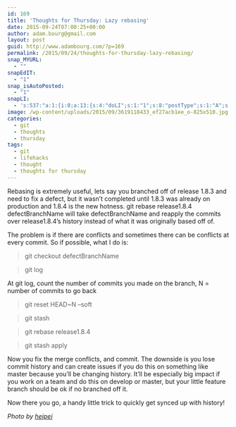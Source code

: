 ```yaml
---
id: 169
title: 'Thoughts for Thursday: Lazy rebasing'
date: 2015-09-24T07:00:25+00:00
author: adam.bourg@gmail.com
layout: post
guid: http://www.adambourg.com/?p=169
permalink: /2015/09/24/thoughts-for-thursday-lazy-rebasing/
snap_MYURL:
  - ""
snapEdIT:
  - "1"
snap_isAutoPosted:
  - "1"
snapLI:
  - 's:537:"a:1:{i:0;a:13:{s:4:"doLI";s:1:"1";s:8:"postType";s:1:"A";s:10:"SNAPformat";s:41:"New post has been published on %SITENAME%";s:11:"SNAPformatT";s:18:"New Post - %TITLE%";s:9:"isAutoImg";s:1:"A";s:8:"imgToUse";s:0:"";s:9:"isAutoURL";s:1:"A";s:8:"urlToUse";s:0:"";s:11:"isPrePosted";s:1:"1";s:8:"isPosted";s:1:"1";s:4:"pgID";s:19:"6052713829933080576";s:7:"postURL";s:124:"https://www.linkedin.com/updates?discuss=&amp;scope=24020705&amp;stype=M&amp;topic=6052713829933080576&amp;type=U&amp;a=mcdL";s:5:"pDate";s:19:"2015-09-24 07:23:51";}}";'
image: /wp-content/uploads/2015/09/3619118433_ef27acb1ee_o-825x510.jpg
categories:
  - git
  - thoughts
  - thursday
tags:
  - git
  - lifehacks
  - thought
  - thoughts for thursday
---
```

Rebasing is extremely useful, lets say you branched off of release 1.8.3 and need to fix a defect, but it wasn&#8217;t completed until 1.8.3 was already on production and 1.8.4 is the new hotness. git rebase release1.8.4 defectBranchName will take defectBranchName and reapply the commits over release1.8.4&#8217;s history instead of what it was originally based off of.

The problem is if there are conflicts and sometimes there can be conflicts at every commit. So if possible, what I do is:

> git checkout defectBranchName
  
> git log

At git log, count the number of commits you made on the branch, N = number of commits to go back

> git reset HEAD~N &#8211;soft
  
> git stash
  
> git rebase release1.8.4
  
> git stash apply

Now you fix the merge conflicts, and commit. The downside is you lose commit history and can create issues if you do this on something like master because you&#8217;ll be changing history. It&#8217;ll be especially big impact if you work on a team and do this on develop or master, but your little feature branch should be ok if no branched off it.

Now there you go, a handy little trick to quickly get synced up with history!

_Photo by <a href="https://www.flickr.com/photos/heipei/3619118433/in/photolist-6vNVPF-pLpyew-6eUHcZ-8FZoD6-8qdoUX-a6ZELY-a6ZEk7-qQMLHy-5DHUhY-9T47Fn-9uAQts-9uxPX8-66LqDr-a6WNZM-34Um2f-9uAQvd-9uAQrw-qqmbG-7F5esy-dk6JSn-66XMxr-dtJo2P-8r5UNg-6W4vdG-dsRJUS-aqZusD-aeqqKz-2q2hfe-6JK8uA-6RowYE-6RowWG-kScCGB-2SrLUs-vHACN-6dNDEG-6yFczC-5FJZyd-3xW445-7iP7ML-793Rdc-5r7hub-5nqw4G-crsV1Q-fJttK2-66FM23-dWPowy-518Emy-dE5gE8-68QxHV-nrMpfE" target="_blank">heipei</a>_

<div data-animation="no-animation" data-icons-animation="no-animation" data-overlay="" data-change-size="" data-button-size="1" style="font-size:1em;display:none;" class="supsystic-social-sharing supsystic-social-sharing-package-flat supsystic-social-sharing-content supsystic-social-sharing-content-align-center">
  <a class="social-sharing-button sharer-flat sharer-flat-1 counter-standard without-counter mail" target="_blank" title="Mail" href="#" data-nid="16" data-pid="1" data-post-id="169" data-url="http://www.adambourg.com/wp-admin/admin-ajax.php" data-action="" rel="nofollow"><i class="fa fa-fw fa-paper-plane"></i>
  
  <div class="counter-wrap standard">
    <span class="counter"></span>
  </div></a>
  
  <a class="social-sharing-button sharer-flat sharer-flat-1 counter-standard without-counter facebook" target="_blank" title="Facebook" href="http://www.facebook.com/sharer.php?u=http%3A%2F%2Fwww.adambourg.com%2F2015%2F09%2F24%2Fthoughts-for-thursday-lazy-rebasing%2F" data-nid="1" data-pid="1" data-post-id="169" data-url="http://www.adambourg.com/wp-admin/admin-ajax.php" data-action="" rel="nofollow"><i class="fa fa-fw fa-facebook"></i>
  
  <div class="counter-wrap standard">
    <span class="counter"></span>
  </div></a>
  
  <a class="social-sharing-button sharer-flat sharer-flat-1 counter-standard without-counter twitter" target="_blank" title="Twitter" href="https://twitter.com/share?url=http%3A%2F%2Fwww.adambourg.com%2F2015%2F09%2F24%2Fthoughts-for-thursday-lazy-rebasing%2F&text=Thoughts+for+Thursday%3A+Lazy+rebasing" data-nid="2" data-pid="1" data-post-id="169" data-url="http://www.adambourg.com/wp-admin/admin-ajax.php" data-action="" rel="nofollow"><i class="fa fa-fw fa-twitter"></i>
  
  <div class="counter-wrap standard">
    <span class="counter"></span>
  </div></a>
  
  <a class="social-sharing-button sharer-flat sharer-flat-1 counter-standard without-counter linkedin" target="_blank" title="Linkedin" href="https://www.linkedin.com/shareArticle?mini=true&title=Thoughts+for+Thursday%3A+Lazy+rebasing&url=http%3A%2F%2Fwww.adambourg.com%2F2015%2F09%2F24%2Fthoughts-for-thursday-lazy-rebasing%2F" data-nid="13" data-pid="1" data-post-id="169" data-url="http://www.adambourg.com/wp-admin/admin-ajax.php" data-action="" rel="nofollow"><i class="fa fa-fw fa-linkedin"></i>
  
  <div class="counter-wrap standard">
    <span class="counter"></span>
  </div></a>
  
  <a class="social-sharing-button sharer-flat sharer-flat-1 counter-standard without-counter reddit" target="_blank" title="Reddit" href="http://reddit.com/submit?url=http%3A%2F%2Fwww.adambourg.com%2F2015%2F09%2F24%2Fthoughts-for-thursday-lazy-rebasing%2F&title=Thoughts+for+Thursday%3A+Lazy+rebasing" data-nid="6" data-pid="1" data-post-id="169" data-url="http://www.adambourg.com/wp-admin/admin-ajax.php" data-action="" rel="nofollow"><i class="fa fa-fw fa-reddit"></i>
  
  <div class="counter-wrap standard">
    <span class="counter"></span>
  </div></a>
</div>